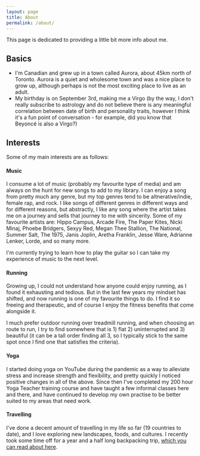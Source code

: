```yaml
---
layout: page
title: About
permalink: /about/
---
```


This page is dedicated to providing a little bit more info about me.

## Basics
- I'm Canadian and grew up in a town called Aurora, about 45km north of Toronto. Aurora is a quiet and wholesome town and was a nice place to grow up, although perhaps is not the most exciting place to live as an adult.
- My birthday is on September 3rd, making me a Virgo (by the way, I don't really subscribe to astrology and do not believe there is any meaningful correlation between date of birth and personality traits, however I think it's a fun point of conversation - for example, did you know that Beyoncé is also a Virgo?)

## Interests
Some of my main interests are as follows:

#### Music
I consume a lot of music (probably my favourite type of media) and am always on the hunt for new songs to add to my library. I can enjoy a song from pretty much any genre, but my top genres tend to be altnerative/indie, female rap, and rock. I like songs of different genres in different ways and for different reasons, but abstractly, I like any song where the artist takes me on a journey and sells that journey to me with sincerity. Some of my favourite artists are: Hippo Campus, Arcade Fire, The Paper Kites, Nicki Minaj, Phoebe Bridgers, Sexyy Red, Megan Thee Stallion, The National, Summer Salt, The 1975, Janis Joplin, Aretha Franklin, Jesse Ware, Adrianne Lenker, Lorde, and so many more.

I'm currently trying to learn how to play the guitar so I can take my experience of music to the next level.

#### Running
Growing up, I could not understand how anyone could enjoy running, as I found it exhausting and tedious. But in the last few years my mindset has shifted, and now running is one of my favourite things to do. I find it so freeing and therapeutic, and of course I enjoy the fitness benefits that come alongside it.

I much prefer outdoor running over treadmill running, and when choosing an route to run, I try to find somewhere that is 1) flat 2) uninterrupted and 3) beautiful (it can be a tall order finding all 3, so I typically stick to the same spot once I find one that satisfies the criteria).

#### Yoga
I started doing yoga on YouTube during the pandemic as a way to alleviate stress and increase strength and flexibility, and pretty quickly I noticed positive changes in all of the above. Since then I've completed my 200 hour Yoga Teacher training course and have taught a few informal classes here and there, and have continued to develop my own practise to be better suited to my areas that need work.

#### Travelling
I've done a decent amount of travelling in my life so far (19 countries to date), and I love exploring new landscapes, foods, and cultures. I recently took some time off for a year and a half long backpacking trip, [which you can read about here](https://samtripp.ca/blog/2024/08/30/sams-travel-blog).
